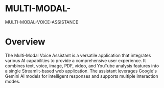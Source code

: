# MULTI-MODAL-
MULTI-MODAL-VOICE-ASSISTANCE
# Overview
The Multi-Modal Voice Assistant is a versatile application that integrates various AI capabilities to provide a comprehensive user experience. It combines text, voice, image, PDF, video, and YouTube analysis features into a single Streamlit-based web application. The assistant leverages Google's Gemini AI models for intelligent responses and supports multiple interaction modes.

